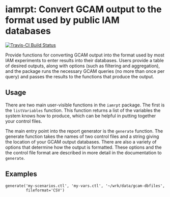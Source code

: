 # iamrpt: Convert GCAM output to the format used by public IAM databases
[![Travis-CI Build Status](https://travis-ci.org/JGCRI/iamrpt.svg?branch=master)](https://travis-ci.org/JGCRI/iamrpt)

Provide functions for converting GCAM output into the format used by
most IAM experiments to enter results into their databases.  Users
provide a table of desired outputs, along with options (such as
filtering and aggregation), and the package runs the necessary GCAM
queries (no more than once per query) and passes the results to the
functions that produce the output.

## Usage
There are two main user-visible functions in the `iamrpt` package.  The
first is the `listVariables` function.  This function returns a
list of the variables the system knows how to produce, which can be helpful
in putting together your control files.

The main entry point into the report generator is the `generate`
function.  The generate function takes the names of two control files and a
string giving the location of your GCAM output databases.  There are also a
variety of options that determine how the output is formatted.  These options
and the the control file format are described in more detail in the
documentation to `generate`.

## Examples
```
generate('my-scenarios.ctl', 'my-vars.ctl', '~/wrk/data/gcam-dbfiles',
         fileformat='CSV')
```
